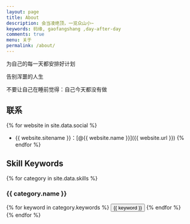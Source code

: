 ```yaml
---
layout: page
title: About
description: 会当凌绝顶，一览众山小~
keywords: 码缘, gaofangshang ,day-after-day
comments: true
menu: 关于
permalink: /about/
---
```


为自己的每一天都安排好计划

告别浑噩的人生

不要让自己在睡前觉得：自己今天都没有做

## 联系

{% for website in site.data.social %}
* {{ website.sitename }}：[@{{ website.name }}]({{ website.url }})
{% endfor %}

## Skill Keywords

{% for category in site.data.skills %}
### {{ category.name }}
<div class="btn-inline">
{% for keyword in category.keywords %}
<button class="btn btn-outline" type="button">{{ keyword }}</button>
{% endfor %}
</div>
{% endfor %}
